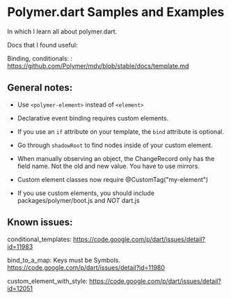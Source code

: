 # Polymer.dart Samples and Examples

In which I learn all about polymer.dart.

Docs that I found useful:

Binding, conditionals:
: https://github.com/Polymer/mdv/blob/stable/docs/template.md

## General notes:

* Use `<polymer-element>` instead of `<element>`

* Declarative event binding requires custom elements.

* If you use an `if` attribute on your template, the `bind` attribute
  is optional.
  
* Go through `shadowRoot` to find nodes inside of your custom element.

* When manually observing an object, the ChangeRecord only has the field name.
  Not the old and new value. You have to use mirrors.
  
* Custom element classes now require @CustomTag("my-element")

* If you use custom elements, you should include packages/polymer/boot.js
  and *NOT* dart.js
  
## Known issues:

conditional_templates:
https://code.google.com/p/dart/issues/detail?id=11983

bind_to_a_map:
Keys must be Symbols. https://code.google.com/p/dart/issues/detail?id=11980

custom_element_with_style:
https://code.google.com/p/dart/issues/detail?id=12051

